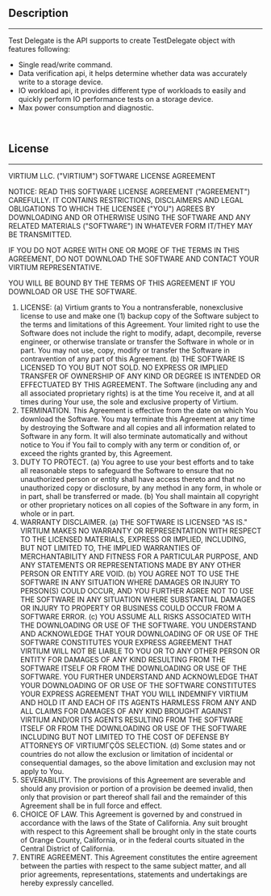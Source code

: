 <h2>Description</h2>
<hr/>
Test Delegate is the API supports to create TestDelegate object with features following:
<ul style="padding-left:20px">
    <li>Single read/write command.</li>
    <li>Data verification api, it helps determine whether data was accurately write to a storage device.</li>
    <li>IO workload api, it provides different type of workloads to easily and quickly perform IO performance tests on a storage device.</li>
    <li>Max power consumption and diagnostic.</li>
</ul>
<br>
<h2>License</h2>
<hr/>
VIRTIUM LLC. ("VIRTIUM") SOFTWARE LICENSE AGREEMENT

NOTICE: READ THIS SOFTWARE LICENSE AGREEMENT ("AGREEMENT") CAREFULLY. IT CONTAINS RESTRICTIONS, DISCLAIMERS AND LEGAL OBLIGATIONS TO WHICH THE LICENSEE ("YOU") AGREES BY DOWNLOADING AND OR OTHERWISE USING THE SOFTWARE AND ANY RELATED MATERIALS ("SOFTWARE") IN WHATEVER FORM IT/THEY MAY BE TRANSMITTED.

IF YOU DO NOT AGREE WITH ONE OR MORE OF THE TERMS IN THIS AGREEMENT, DO NOT DOWNLOAD THE SOFTWARE AND CONTACT YOUR VIRTIUM REPRESENTATIVE.

YOU WILL BE BOUND BY THE TERMS OF THIS AGREEMENT IF YOU DOWNLOAD OR USE THE SOFTWARE.

1. LICENSE: (a) Virtium grants to You a nontransferable, nonexclusive license to use and make one (1) backup copy of the Software subject to the terms and limitations of this Agreement. Your limited right to use the Software does not include the right to modify, adapt, decompile, reverse engineer, or otherwise translate or transfer the Software in whole or in part. You may not use, copy, modify or transfer the Software in contravention of any part of this Agreement.
(b) THE SOFTWARE IS LICENSED TO YOU BUT NOT SOLD. NO EXPRESS OR IMPLIED TRANSFER OF OWNERSHIP OF ANY KIND OR DEGREE IS INTENDED OR EFFECTUATED BY THIS AGREEMENT. The Software (including any and all associated proprietary rights) is at the time You receive it, and at all times during Your use, the sole and exclusive property of Virtium.
2. TERMINATION. This Agreement is effective from the date on which You download the Software. You may terminate this Agreement at any time by destroying the Software and all copies and all information related to Software in any form. It will also terminate automatically and without notice to You if You fail to comply with any term or condition of, or exceed the rights granted by, this Agreement.
3. DUTY TO PROTECT. (a) You agree to use your best efforts and to take all reasonable steps to safeguard the Software to ensure that no unauthorized person or entity shall have access thereto and that no unauthorized copy or disclosure, by any method in any form, in whole or in part, shall be transferred or made.
(b) You shall maintain all copyright or other proprietary notices on all copies of the Software in any form, in whole or in part.
4. WARRANTY DISCLAIMER. (a) THE SOFTWARE IS LICENSED "AS IS." VIRTIUM MAKES NO WARRANTY OR REPRESENTATION WITH RESPECT TO THE LICENSED MATERIALS, EXPRESS OR IMPLIED, INCLUDING, BUT NOT LIMITED TO, THE IMPLIED WARRANTIES OF MERCHANTABILITY AND FITNESS FOR A PARTICULAR PURPOSE, AND ANY STATEMENTS OR REPRESENTATIONS MADE BY ANY OTHER PERSON OR ENTITY ARE VOID.
(b) YOU AGREE NOT TO USE THE SOFTWARE IN ANY SITUATION WHERE DAMAGES OR INJURY TO PERSON(S) COULD OCCUR, AND YOU FURTHER AGREE NOT TO USE THE SOFTWARE IN ANY SITUATION WHERE SUBSTANTIAL DAMAGES OR INJURY TO PROPERTY OR BUSINESS COULD OCCUR FROM A SOFTWARE ERROR.
(c) YOU ASSUME ALL RISKS ASSOCIATED WITH THE DOWNLOADING OR USE OF THE SOFTWARE. YOU UNDERSTAND AND ACKNOWLEDGE THAT YOUR DOWNLOADING OF OR USE OF THE SOFTWARE CONSTITUTES YOUR EXPRESS AGREEMENT THAT VIRTIUM WILL NOT BE LIABLE TO YOU OR TO ANY OTHER PERSON OR ENTITY FOR DAMAGES OF ANY KIND RESULTING FROM THE SOFTWARE ITSELF OR FROM THE DOWNLOADING OR USE OF THE SOFTWARE. YOU FURTHER UNDERSTAND AND ACKNOWLEDGE THAT YOUR DOWNLOADING OF OR USE OF THE SOFTWARE CONSTITUTES YOUR EXPRESS AGREEMENT THAT YOU WILL INDEMNIFY VIRTIUM AND HOLD IT AND EACH OF ITS AGENTS HARMLESS FROM ANY AND ALL CLAIMS FOR DAMAGES OF ANY KIND BROUGHT AGAINST VIRTIUM AND/OR ITS AGENTS RESULTING FROM THE SOFTWARE ITSELF OR FROM THE DOWNLOADING OR USE OF THE SOFTWARE INCLUDING BUT NOT LIMITED TO THE COST OF DEFENSE BY ATTORNEYS OF VIRTIUMΓÇÖS SELECTION.
(d) Some states and or countries do not allow the exclusion or limitation of incidental or consequential damages, so the above limitation and exclusion may not apply to You.
5. SEVERABILITY. The provisions of this Agreement are severable and should any provision or portion of a provision be deemed invalid, then only that provision or part thereof shall fail and the remainder of this Agreement shall be in full force and effect.
6. CHOICE OF LAW. This Agreement is governed by and construed in accordance with the laws of the State of California. Any suit brought with respect to this Agreement shall be brought only in the state courts of Orange County, California, or in the federal courts situated in the Central District of California.
7. ENTIRE AGREEMENT. This Agreement constitutes the entire agreement between the parties with respect to the same subject matter, and all prior agreements, representations, statements and undertakings are hereby expressly cancelled.